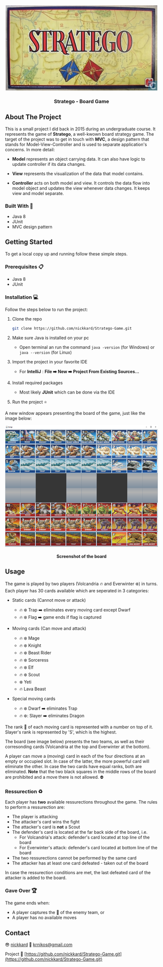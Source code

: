 <div id="top"></div>

<!-- PROJECT LOGO -->
<br />
<div align="center">
  <img src="images/logo.jpg" alt="Logo" width="500" height="280">
  <h3 align="center">Stratego - Board Game</h3>
</div>


<!-- TABLE OF CONTENTS -->
<!-- <details>
  <summary>Table of Contents</summary>
  <ol>
    <li>
      <a href="#about-the-project">About The Project</a>
      <ul>
        <li><a href="#built-with">Built With</a></li>
      </ul>
    </li>
    <li>
      <a href="#getting-started">Getting Started</a>
      <ul>
        <li><a href="#prerequisites">Prerequisites</a></li>
        <li><a href="#installation">Installation</a></li>
      </ul>
    </li>
    <li><a href="#usage">Usage</a></li>
    <li><a href="#contact">Contact</a></li>
    <li><a href="#acknowledgments">Acknowledgments</a></li>
  </ol>
</details> -->


<!-- ABOUT THE PROJECT -->
## About The Project

This is a small project I did back in 2015 during an undergraduate course. It represents the game of <strong>Stratego</strong>, a well-kwown board strategy game.
The target of the project was to get in touch with <strong>MVC</strong>, a design pattern that stands for Model-View-Controller and is used to separate application's concerns. In more detail:

* <strong>Model</strong> represents an object carrying data. It can also have logic to update controller if its data changes.
  
* <strong>View</strong> represents the visualization of the data that model contains.
  
* <strong>Controller</strong> acts on both model and view. It controls the data flow into model object and updates the view whenever data changes. It keeps view and model separate.


### Built With :wrench:

* Java 8
* JUnit
* MVC design pattern

<!-- GETTING STARTED -->
## Getting Started

To get a local copy up and running follow these simple steps.

### Prerequisites :clipboard:

* Java 8
* JUnit

### Installation :computer:

Follow the steps below to run the project:

1. Clone the repo
   ```sh
   git clone https://github.com/nickkard/Stratego-Game.git
   ```
2. Make sure Java is installed on your pc
    * Open terminal an run the command ```java -version``` (for Windows) or ```java --version``` (for Linux)
   
3. Import the project in your favorite IDE
    * For <strong>IntelliJ</strong> : <strong>File :arrow_right:  New :arrow_right: Project From Existing Sources... </strong>
  
4. Install required packages
    * Most likely <strong>JUnit</strong> which can be done via the IDE
  
5. Run the project :star:
  
A new window appears presenting the board of the game, just like the image below:
  
<div align="center">
  <img src="images/board.png" alt="Board" width="650" height="400">
  <h4 align="center">Screenshot of the board</h4>
</div>


<!-- USAGE EXAMPLES -->
## Usage

The game is played by two players (Volcandria :fire: and Everwinter :snowflake:) in turns. Each player has 30 cards available which are seperated in 3 categories:
* Static cards (Cannot move or attack)
    * :fire: :snowflake: Trap :arrow_right: eliminates every moving card except Dwarf
    * :fire: :snowflake: Flag :arrow_right: game ends if flag is captured
* Moving cards (Can move and attack)
    * :fire: :snowflake: Mage
    * :fire: :snowflake: Knight
    * :fire: :snowflake: Beast Rider
    * :fire: :snowflake: Sorceress
    * :fire: :snowflake: Elf
    * :fire: :snowflake: Scout
    * :snowflake: Yeti
    * :fire: Lava Beast
    
* Special moving cards
    * :fire: :snowflake: Dwarf :arrow_right: eliminates Trap
    * :fire: :snowflake:: Slayer :arrow_right: eliminates Dragon  

The rank :muscle: of each moving card is represented with a number on top of it. Slayer's rank is represented by 'S', which is the highest.

The board (see image below) presents the two teams, as well as their corresonding cards (Volcandria at the top and Everwinter at the bottom).

A player can move a (moving) card in each of the four directions at an empty or occupied slot. In case of the latter, the more powerful card will eliminate the other. In case the two cards have equal ranks, both are eliminated. <strong>Note</strong> that the two black squares in the middle rows of the board are prohibited and a move there is not allowed. :no_entry: 

### Ressurection :recycle:

Each player has <strong>two</strong> available ressurections throughout the game. The rules to perform a ressurection are:
* The player is attacking
* The attacker's card wins the fight
* The attacker's card is <strong>not</strong> a Scout
* The defender's card is located at the far back side of the board, i.e.
  * For Volcandria's attack: defender's card located at top line of the board
  * For Everwinter's attack: defender's card located at bottom line of the board
* The two ressurections cannot be performed by the same card
* The attacker has at least one card defeated - taken out of the board

In case the ressurection conditions are met, the last defeated card of the attacker is added to the board.

### Gave Over :trophy:

The game ends when:
* A player captures the :triangular_flag_on_post: of the enemy team, or
* A player has no available moves


<!-- CONTACT -->
## Contact

:sunglasses: [nickkard](https://github.com/nickkard) :email: krnikos@gmail.com

Project :link: [https://github.com/nickkard/Stratego-Game.git](https://github.com/nickkard/Stratego-Game.git)



<!-- 
Based on the tamplate: https://github.com/othneildrew/Best-README-Template
GitHub Emoji Cheat Sheet : https://www.webpagefx.com/tools/emoji-cheat-sheet
-->
